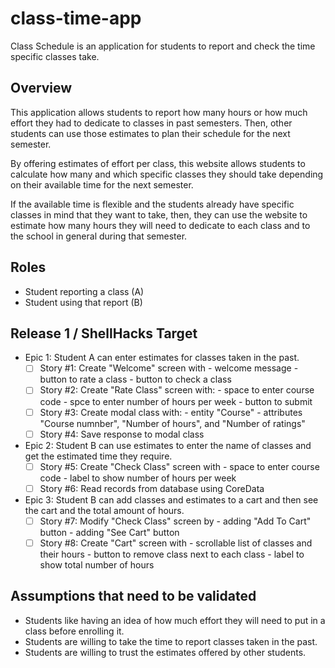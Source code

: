 # class-time-app
Class Schedule is an application for students to report and check the time specific classes take.  

## Overview

This application allows students to report how many hours or how much effort they had to dedicate to classes in past semesters. Then, other students can use those estimates to plan their schedule for the next semester. 

By offering estimates of effort per class, this website allows students to calculate how many and which specific classes they should take depending on their available time for the next semester. 

If the available time is flexible and the students already have specific classes in mind that they want to take, then, they can use the website to estimate how many hours they will need to dedicate to each class and to the school in general during that semester.

## Roles
- Student reporting a class (A)
- Student using that report (B)

## Release 1 / ShellHacks Target
- Epic 1: Student A can enter estimates for classes taken in the past.
    - [ ] Story #1: Create "Welcome" screen with
            - welcome message
            - button to rate a class
            - button to check a class
    - [ ] Story #2: Create "Rate Class" screen with:
            - space to enter course code
            - spce to enter number of hours per week
            - button to submit
    - [ ] Story #3: Create modal class with:
            - entity "Course"
            - attributes "Course numnber", "Number of hours", and "Number of ratings"
    - [ ] Story #4: Save response to modal class
- Epic 2: Student B can use estimates to enter the name of classes and get the estimated time they require.
     - [ ] Story #5: Create "Check Class" screen with
            - space to enter course code
            - label to show number of hours per week
     - [ ] Story #6: Read records from database using CoreData
- Epic 3: Student B can add classes and estimates to a cart and then see the cart and the total amount of hours.
     - [ ] Story #7: Modify "Check Class" screen by
            - adding "Add To Cart" button
            - adding "See Cart" button
     - [ ] Story #8: Create "Cart" screen with
            - scrollable list of classes and their hours
            - button to remove class next to each class
            - label to show total number of hours

## Assumptions that need to be validated
-	Students like having an idea of how much effort they will need to put in a class before enrolling it.
-	Students are willing to take the time to report classes taken in the past.
-	Students are willing to trust the estimates offered by other students.



